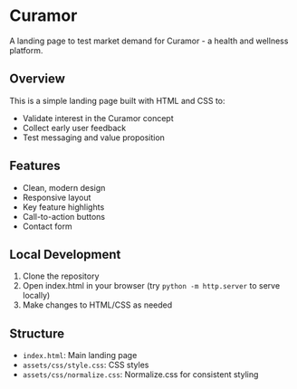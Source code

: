 # Curamor

A landing page to test market demand for Curamor - a health and wellness platform.

## Overview

This is a simple landing page built with HTML and CSS to:
- Validate interest in the Curamor concept
- Collect early user feedback
- Test messaging and value proposition

## Features

- Clean, modern design
- Responsive layout
- Key feature highlights
- Call-to-action buttons
- Contact form

## Local Development

1. Clone the repository
2. Open index.html in your browser (try `python -m http.server` to serve locally)
3. Make changes to HTML/CSS as needed

## Structure

- `index.html`: Main landing page
- `assets/css/style.css`: CSS styles
- `assets/css/normalize.css`: Normalize.css for consistent styling

